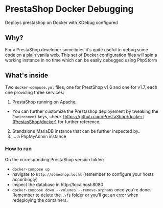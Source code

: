 # PrestaShop Docker Debugging
Deploys prestashop on Docker with XDebug configured

## Why?

For a PrestaShop developer sometimes it's quite useful to debug some code on a plain vanila web. This set of Docker configuration files will spin a working instance in no time which can be easily debugged using PhpStorm

## What's inside

Two `docker-compose.yml` files, one  for PrestShop v1.6 and one for v1.7, each one providing three services:

1. PrestaShop running on Apache.
  - You can further customize the Prestashop deployement by tweaking the `Environment` keys, check [https://github.com/PrestaShop/docker](PrestasShop/docker) for further reference.
2. Standalone MariaDB instance that can be further inspected by..
3. ... a PhpMyAdmin instance


 ### How to run

On the corresponding PrestaShop version folder:
 - `docker-compose up`
 - navigate to `http://someshop.local` (remember to configure your hosts accordingly)
 - inspect the database in http://localhost:8080
 - `docker-compose down --volumes --remove-orphans` once you're done. Remember to delete the `.\fs` folder or you'll get an error when redeploying the containers.

